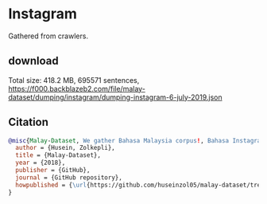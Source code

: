 # Instagram

Gathered from crawlers.

## download

Total size: 418.2 MB, 695571 sentences, https://f000.backblazeb2.com/file/malay-dataset/dumping/instagram/dumping-instagram-6-july-2019.json

## Citation

```bibtex
@misc{Malay-Dataset, We gather Bahasa Malaysia corpus!, Bahasa Instagram,
  author = {Husein, Zolkepli},
  title = {Malay-Dataset},
  year = {2018},
  publisher = {GitHub},
  journal = {GitHub repository},
  howpublished = {\url{https://github.com/huseinzol05/malay-dataset/tree/master/dumping/instagram}}
}
```